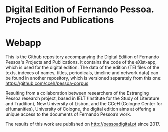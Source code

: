 Digital Edition of Fernando Pessoa. Projects and Publications
======
Webapp
======

This is the Github repository accompanying the Digital Edition of Fernando Pessoa's Projects and Publications. It contains the code of the eXist-app, which is used for the digital edition. The data of the edition (TEI files of the texts, indexes of names, titles, periodicals, timeline and network data) can be found in another repository, which is versioned separately from this one: https://github.com/cceh/pessoa-corpus

Resulting from a collaboration between researchers of the Estranging Pessoa research project, based in IELT (Institute for the Study of Literature and Tradition), New University of Lisbon, and the CCeH (Cologne Center for eHumanities), University of Cologne, the digital edition aims at offering a unique access to the documents of Fernando Pessoa’s work.

The results of this work are published on http://pessoadigital.pt since 2017.



